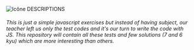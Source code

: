 ![Icône](https://w7.pngwing.com/pngs/766/581/png-transparent-computer-icons-editing-others.png) DESCRIPTIONS

###### This is just a simple javascript exercises but instead of having subject, our teacher left us only the test codes and it's our turn to write the code with JS. This repository will contain all these tests and few solutions (7 and 6 kyu) which are more interesting than others.
